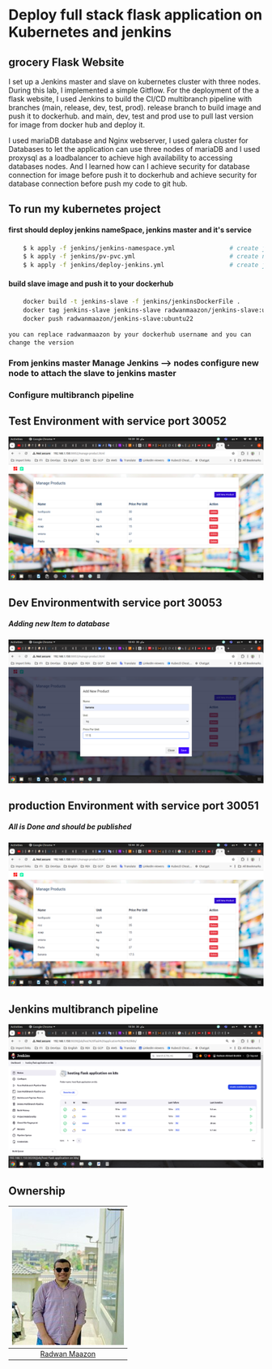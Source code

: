 # Deploy full stack flask application on Kubernetes and jenkins
## grocery Flask Website
I set up a Jenkins master and slave on kubernetes cluster with three nodes. During this lab, I implemented a simple Gitflow. For the deployment of the a flask website, I used Jenkins to build the CI/CD multibranch pipeline with branches (main, release, dev, test, prod).
release branch to build image and push it to dockerhub.
and main, dev, test and prod use to pull last version for image from docker hub and deploy it.

I used mariaDB database and Nginx webserver, I used galera cluster for Databases to let the application can use three nodes of mariaDB and I used proxysql as a loadbalancer to achieve high availability to accessing databases nodes.
And I learned how can I achieve security for database connection for image before push it to dockerhub and achieve security for database connection before push my code to git hub.

## To run my kubernetes project
#### first should deploy jenkins nameSpace, jenkins master and it's service 
``` sh 
    $ k apply -f jenkins/jenkins-namespace.yml               # create jenkins namespace 
    $ k apply -f jenkins/pv-pvc.yml                          # create nfs pv and nfs pvc 
    $ k apply -f jenkins/deploy-jenkins.yml                  # create jenkins master and its service
```
#### build slave image and push it to your dockerhub
``` sh
    docker build -t jenkins-slave -f jenkins/jenkinsDockerFile .  
    docker tag jenkins-slave jenkins-slave radwanmaazon/jenkins-slave:ubuntu22
    docker push radwanmaazon/jenkins-slave:ubuntu22
```
    you can replace radwanmaazon by your dockerhub username and you can change the version

### From jenkins master Manage Jenkins --> nodes configure new node to attach the slave to jenkins master 

### Configure multibranch pipeline

## Test Environment with service port 30052
![testns ](./images/testns.png)
## Dev Environmentwith service port 30053
##### Adding new Item to database 
![devns ](./images/devns.png)
## production Environment with service port 30051
##### All is Done and should be published 
![production ](./images/productionns.png)

## Jenkins multibranch pipeline 
![Jenkins ](./images/jenkins.png)

## Ownership
![Radwan Maazon](images/Radwan1.jpg)|
|:-----------------:|
|[Radwan Maazon](https://github.com/redwan2050)|



